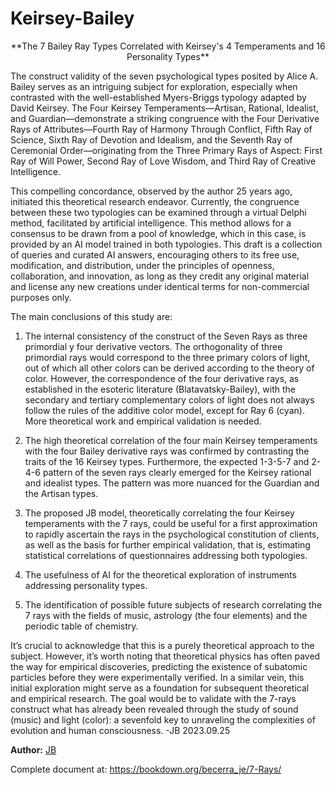 # Keirsey-Bailey

<center>**The 7 Bailey Ray Types Correlated with Keirsey's 4 Temperaments and 16 Personality Types**</center> 

The construct validity of the seven psychological types posited by Alice A. Bailey serves as an intriguing subject for exploration, especially when contrasted with the well-established Myers-Briggs typology adapted by David Keirsey. The Four Keirsey Temperaments—Artisan, Rational, Idealist, and Guardian—demonstrate a striking congruence with the Four Derivative Rays of Attributes—Fourth Ray of Harmony Through Conflict, Fifth Ray of Science, Sixth Ray of Devotion and Idealism, and the Seventh Ray of Ceremonial Order—originating from the Three Primary Rays of Aspect: First Ray of Will Power, Second Ray of Love Wisdom, and Third Ray of Creative Intelligence.

This compelling concordance, observed by the author 25 years ago, initiated this theoretical research endeavor. Currently, the congruence between these two typologies can be examined through a virtual Delphi method, facilitated by artificial intelligence. This method allows for a consensus to be drawn from a pool of knowledge, which in this case, is provided by an AI model trained in both typologies. This draft is a collection of queries and curated AI answers, encouraging others to its free use, modification, and distribution, under the principles of openness, collaboration, and innovation, as long as they credit any original material and license any new creations under identical terms for non-commercial purposes only.   

The main conclusions of this study are:

1. The internal consistency of the construct of the Seven Rays as three primordial y four derivative vectors. The orthogonality of three primordial rays would correspond to the three primary colors of light, out of which all other colors can be derived according to the theory of color. However, the correspondence of the four derivative rays, as established in the esoteric literature (Blatavatsky-Bailey), with the secondary and tertiary complementary colors of light does not always follow the rules of the additive color model, except for Ray 6 (cyan). More theoretical work and empirical validation is needed.

2. The high theoretical correlation of the four main Keirsey temperaments with the four Bailey derivative rays was confirmed by contrasting the traits of the 16 Keirsey types. Furthermore, the expected 1-3-5-7 and 2-4-6 pattern of the seven rays clearly emerged for the Keirsey rational and idealist types. The pattern was more nuanced for the Guardian and the Artisan types.

3. The proposed JB model, theoretically correlating the four Keirsey temperaments with the 7 rays, could be useful for a first approximation to rapidly ascertain the rays in the psychological constitution of clients, as well as the basis for further empirical validation, that is, estimating statistical correlations of questionnaires addressing both typologies.

4. The usefulness of AI for the theoretical exploration of instruments addressing personality types.

5. The identification of possible future subjects of research correlating the 7 rays with the fields of music, astrology (the four elements) and the periodic table of chemistry. 

It’s crucial to acknowledge that this is a purely theoretical approach to the subject. However, it’s worth noting that theoretical physics has often paved the way for empirical discoveries, predicting the existence of subatomic particles before they were experimentally verified. In a similar vein, this initial exploration might serve as a foundation for subsequent theoretical and empirical research. The goal would be to validate with the 7-rays construct what has already been revealed through the study of sound (music) and light (color): a sevenfold key to unraveling the complexities of evolution and human consciousness. -JB 2023.09.25

  **Author:** [JB](https://bookdown.org/becerra_je/Jasper01/author-jb.html#biographical-sketch)

  Complete document at: <https://bookdown.org/becerra_je/7-Rays/>



